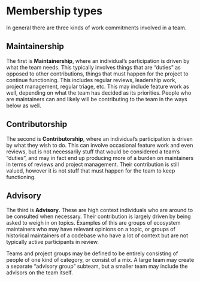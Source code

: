 # Membership types
In general there are three kinds of work commitments involved in a team.

## Maintainership

The first is **Maintainership**, where an individual’s participation is driven by what the team needs. This typically involves things that are “duties” as opposed to other contributions, things that must happen for the project to continue functioning. This includes regular reviews, leadership work, project management, regular triage, etc. This may include feature work as well, depending on what the team has decided as its priorities. People who are maintainers can and likely will be contributing to the team in the ways below as well.

## Contributorship

The second is **Contributorship**, where an individual’s participation is driven by what they wish to do. This can involve occasional feature work and even reviews, but is not necessarily stuff that would be considered a team’s “duties”, and may in fact end up producing more of a burden on maintainers in terms of reviews and project management. Their contribution is still valued, however it is not stuff that must happen for the team to keep functioning.

## Advisory
The third is **Advisory**. These are high context individuals who are around to be consulted when necessary. Their contribution is largely driven by being asked to weigh in on topics. Examples of this are groups of ecosystem maintainers who may have relevant opinions on a topic, or groups of historical maintainers of a codebase who have a lot of context but are not typically active participants in review.

Teams and project groups may be defined to be entirely consisting of people of one kind of category, or consist of a mix. A large team may create a separate “advisory group” subteam, but a smaller team may include the advisors on the team itself.
